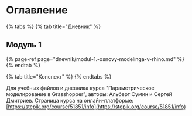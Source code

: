 # Оглавление



{% tabs %}
{% tab title="Дневник" %}
## Модуль 1

{% page-ref page="dnevnik/modul-1.-osnovy-modelinga-v-rhino.md" %}
{% endtab %}

{% tab title="Конспект" %}
{% endtabs %}

Для учебных файлов и дневника курса "Параметрическое моделирование в Grasshopper", авторы: Альберт Сумин и Сергей Дмитриев. Страница курса на онлайн-платформе: [https://stepik.org/course/51851/info](https://stepik.org/course/51851/info)

